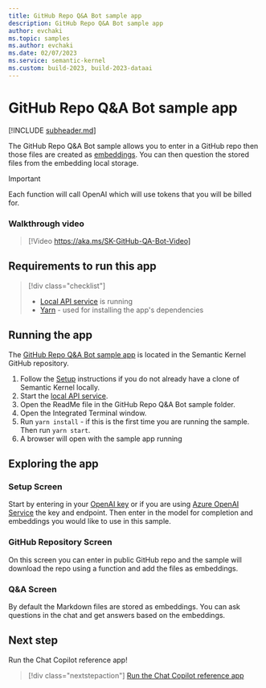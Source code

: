 ```yaml
---
title: GitHub Repo Q&A Bot sample app
description: GitHub Repo Q&A Bot sample app
author: evchaki
ms.topic: samples
ms.author: evchaki
ms.date: 02/07/2023
ms.service: semantic-kernel
ms.custom: build-2023, build-2023-dataai
---
```

# GitHub Repo Q&A Bot sample app

[!INCLUDE [subheader.md](../includes/pat_large.md)]

The GitHub Repo Q&A Bot sample allows you to enter in a GitHub repo then those files are created as [embeddings](/semantic-kernel/concepts-ai/embeddings). You can then question the stored files from the embedding local storage.

> [!IMPORTANT]
> Each function will call OpenAI which will use tokens that you will be billed for. 

### Walkthrough video

>[!Video https://aka.ms/SK-GitHub-QA-Bot-Video]


## Requirements to run this app

> [!div class="checklist"]
> * [Local API service](/semantic-kernel/samples/localapiservice) is running
> * [Yarn](https://yarnpkg.com/getting-started/install) - used for installing the app's dependencies

## Running the app
The [GitHub Repo Q&A Bot sample app](https://github.com/microsoft/semantic-kernel/tree/main/samples/apps/github-qna-webapp-react) is located in the Semantic Kernel GitHub repository.

1) Follow the [Setup](/semantic-kernel/get-started) instructions if you do not already have a clone of Semantic Kernel locally.
2) Start the [local API service](/semantic-kernel/samples/localapiservice).
3) Open the ReadMe file in the GitHub Repo Q&A Bot sample folder.
4) Open the Integrated Terminal window.
5) Run `yarn install` - if this is the first time you are running the sample.  Then run `yarn start`.
6) A browser will open with the sample app running

## Exploring the app

### Setup Screen
Start by entering in your [OpenAI key](https://openai.com/api/) or if you are using [Azure OpenAI Service](/azure/cognitive-services/openai/quickstart) the key and endpoint.  Then enter in the model for completion and embeddings you would like to use in this sample.

### GitHub Repository Screen
On this screen you can enter in public GitHub repo and the sample will download the repo using a function and add the files as embeddings.

### Q&A Screen
By default the Markdown files are stored as embeddings.  You can ask questions in the chat and get answers based on the embeddings.

## Next step

Run the Chat Copilot reference app!

> [!div class="nextstepaction"]
> [Run the Chat Copilot reference app](/semantic-kernel/samples/copilotchat)
